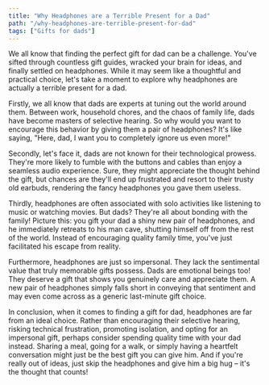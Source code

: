 ```yaml
---
title: "Why Headphones are a Terrible Present for a Dad"
path: "/why-headphones-are-terrible-present-for-dad"
tags: ["Gifts for dads"]
---
```


We all know that finding the perfect gift for dad can be a challenge. You've sifted through countless gift guides, wracked your brain for ideas, and finally settled on headphones. While it may seem like a thoughtful and practical choice, let's take a moment to explore why headphones are actually a terrible present for a dad.

Firstly, we all know that dads are experts at tuning out the world around them. Between work, household chores, and the chaos of family life, dads have become masters of selective hearing. So why would you want to encourage this behavior by giving them a pair of headphones? It's like saying, "Here, dad, I want you to completely ignore us even more!"

Secondly, let's face it, dads are not known for their technological prowess. They're more likely to fumble with the buttons and cables than enjoy a seamless audio experience. Sure, they might appreciate the thought behind the gift, but chances are they'll end up frustrated and resort to their trusty old earbuds, rendering the fancy headphones you gave them useless.

Thirdly, headphones are often associated with solo activities like listening to music or watching movies. But dads? They're all about bonding with the family! Picture this: you gift your dad a shiny new pair of headphones, and he immediately retreats to his man cave, shutting himself off from the rest of the world. Instead of encouraging quality family time, you've just facilitated his escape from reality.

Furthermore, headphones are just so impersonal. They lack the sentimental value that truly memorable gifts possess. Dads are emotional beings too! They deserve a gift that shows you genuinely care and appreciate them. A new pair of headphones simply falls short in conveying that sentiment and may even come across as a generic last-minute gift choice.

In conclusion, when it comes to finding a gift for dad, headphones are far from an ideal choice. Rather than encouraging their selective hearing, risking technical frustration, promoting isolation, and opting for an impersonal gift, perhaps consider spending quality time with your dad instead. Sharing a meal, going for a walk, or simply having a heartfelt conversation might just be the best gift you can give him. And if you're really out of ideas, just skip the headphones and give him a big hug – it's the thought that counts!